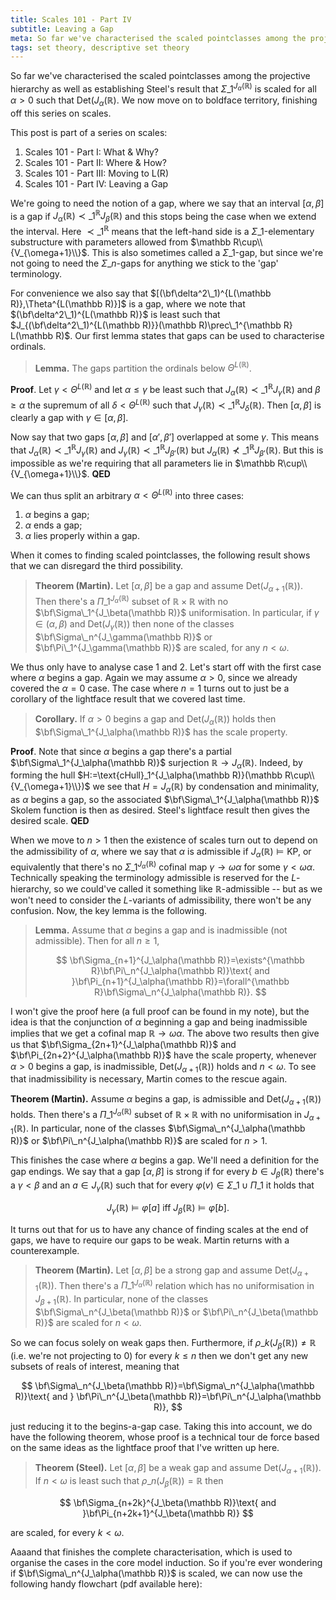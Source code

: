```yaml
---
title: Scales 101 - Part IV
subtitle: Leaving a Gap
meta: So far we've characterised the scaled pointclasses among the projective hierarchy as well as establishing Steel's result that the Sigma_1 pointclass of levels of L which satisfies determinacy. We now move on to boldface territory, finishing off this series on scales.
tags: set theory, descriptive set theory
---
```


So far we've characterised the scaled pointclasses among the projective hierarchy as
well as establishing Steel's result that $\Sigma\_1^{J_\alpha(\mathbb R)}$ is scaled
for all $\alpha>0$ such that $\text{Det}(J_\alpha(\mathbb R)$. We now move on to
boldface territory, finishing off this series on scales.

This post is part of a series on scales:

1. <router-link to="/posts/2017-10-06-scales-101-part-i">Scales 101 - Part I: What &
   Why?</router-link>
2. <router-link to="/posts/2017-10-13-scales-101-part-ii">Scales 101 - Part II: Where &
   How?</router-link>
3. <router-link to="/posts/2017-10-20-scales-101-part-iii">Scales 101 - Part III:
   Moving to L(R)</router-link>
4. Scales 101 - Part IV: Leaving a Gap

We're going to need the notion of a gap, where we say that an interval $[\alpha,\beta]$
is a gap if $J_\alpha(\mathbb R)\prec\_1^{\mathbb R} J_\beta(\mathbb R)$ and this stops
being the case when we extend the interval. Here $\prec\_1^{\mathbb R}$ means that the
left-hand side is a $\Sigma\_1$-elementary substructure with parameters allowed from
$\mathbb R\cup\\{V_{\omega+1}\\}$. This is also sometimes called a $\Sigma\_1$-gap, but
since we're not going to need the $\Sigma\_n$-gaps for anything we stick to the 'gap'
terminology.

For convenience we also say that $[(\bf\delta^2\_1)^{L(\mathbb R)},\Theta^{L(\mathbb
R)}]$ is a gap, where we note that $(\bf\delta^2\_1)^{L(\mathbb R)}$ is least such that
$J_{(\bf\delta^2\_1)^{L(\mathbb R)}}(\mathbb R)\prec\_1^{\mathbb R} L(\mathbb R)$. Our
first lemma states that gaps can be used to characterise ordinals.

> **Lemma.** The gaps partition the ordinals below $\Theta^{L(\mathbb R)}$.

**Proof**. Let $\gamma<\Theta^{L(\mathbb R)}$ and let $\alpha\leq\gamma$ be least such
that $J_\alpha(\mathbb R)\prec\_1^{\mathbb R}J_\gamma(\mathbb R)$ and $\beta\geq\alpha$
the supremum of all $\delta<\Theta^{L(\mathbb R)}$ such that $J_\gamma(\mathbb
R)\prec\_1^{\mathbb R}J_\delta(\mathbb R)$. Then $[\alpha,\beta]$ is clearly a gap with
$\gamma\in[\alpha,\beta]$.

Now say that two gaps $[\alpha,\beta]$ and $[\alpha',\beta']$ overlapped at some
$\gamma$. This means that $J_\alpha(\mathbb R)\prec\_1^{\mathbb R}J_\gamma(\mathbb R)$
and $J_\gamma(\mathbb R)\prec\_1^{\mathbb R}J_{\beta'}(\mathbb R)$ but
$J_\alpha(\mathbb R)\not\prec\_1^{\mathbb R}J_{\beta'}(\mathbb R)$. But this is
impossible as we're requiring that all parameters lie in $\mathbb
R\cup\\{V_{\omega+1}\\}$. **QED**

We can thus split an arbitrary $\alpha<\Theta^{L(\mathbb R)}$ into three cases:

1. $\alpha$ begins a gap;
2. $\alpha$ ends a gap;
3. $\alpha$ lies properly within a gap.

When it comes to finding scaled pointclasses, the following result shows that we can
disregard the third possibility.

> **Theorem (Martin).** Let $[\alpha,\beta]$ be a gap and assume
> $\text{Det}(J_{\alpha+1}(\mathbb R))$. Then there's a $\Pi\_1^{J_\alpha(\mathbb R)}$
> subset of $\mathbb R\times\mathbb R$ with no $\bf\Sigma\_1^{J_\beta(\mathbb R)}$
> uniformisation. In particular, if $\gamma\in(\alpha,\beta)$ and
> $\text{Det}(J_\gamma(\mathbb R))$ then none of the classes
> $\bf\Sigma\_n^{J_\gamma(\mathbb R)}$ or $\bf\Pi\_1^{J_\gamma(\mathbb R)}$ are scaled,
> for any $n<\omega$.

We thus only have to analyse case 1 and 2. Let's start off with the first case where
$\alpha$ begins a gap. Again we may assume $\alpha>0$, since we already covered the
$\alpha=0$ case. The case where $n=1$ turns out to just be a corollary of the lightface
result that we covered last time.

> **Corollary.** If $\alpha>0$ begins a gap and $\text{Det}(J_\alpha(\mathbb R))$ holds
> then $\bf\Sigma\_1^{J_\alpha(\mathbb R)}$ has the scale property.

**Proof**. Note that since $\alpha$ begins a gap there's a partial
$\bf\Sigma\_1^{J_\alpha(\mathbb R)}$ surjection $\mathbb R\to J_\alpha(\mathbb R)$.
Indeed, by forming the hull $H:=\text{cHull}_1^{J_\alpha(\mathbb R)}(\mathbb
R\cup\\{V_{\omega+1}\\})$ we see that $H=J_\alpha(\mathbb R)$ by condensation and
minimality, as $\alpha$ begins a gap, so the associated $\bf\Sigma\_1^{J_\alpha(\mathbb
R)}$ Skolem function is then as desired. Steel's lightface result then gives the
desired scale. **QED**

When we move to $n>1$ then the existence of scales turn out to depend on
the admissibility of $\alpha$, where we say that $\alpha$ is admissible if
$J_\alpha(\mathbb R)\models\textsf{KP}$, or equivalently that there's no
$\Sigma\_1^{J_\alpha(\mathbb R)}$ cofinal map $\gamma\to\omega\alpha$ for some
$\gamma<\omega\alpha$. Technically speaking the terminology admissible is reserved for
the $L$-hierarchy, so we could've called it something like $\mathbb R$-admissible --
but as we won't need to consider the $L$-variants of admissibility, there won't be any
confusion. Now, the key lemma is the following.

> **Lemma.** Assume that $\alpha$ begins a gap and is inadmissible (not admissible).
> Then for all $n\geq 1$,
>
> $$
> \bf\Sigma_{n+1}^{J_\alpha(\mathbb R)}=\exists^{\mathbb R}\bf\Pi\_n^{J_\alpha(\mathbb
> R)}\text{ and }\bf\Pi_{n+1}^{J_\alpha(\mathbb R)}=\forall^{\mathbb
> R}\bf\Sigma\_n^{J_\alpha(\mathbb R)}.
> $$

I won't give the proof here (a full proof can be found in my note), but the idea is
that the conjunction of $\alpha$ beginning a gap and being inadmissible implies that we
get a cofinal map $\mathbb R\to\omega\alpha$. The above two results then give us that
$\bf\Sigma_{2n+1}^{J_\alpha(\mathbb R)}$ and $\bf\Pi_{2n+2}^{J_\alpha(\mathbb R)}$ have
the scale property, whenever $\alpha>0$ begins a gap, is inadmissible,
$\text{Det}(J_{\alpha+1}(\mathbb R))$ holds and $n<\omega$. To see that inadmissibility
is necessary, Martin comes to the rescue again.

**Theorem (Martin).** Assume $\alpha$ begins a gap, is admissible and
$\text{Det}(J_{\alpha+1}(\mathbb R))$ holds. Then there's a $\Pi\_1^{J_\alpha(\mathbb
R)}$ subset of $\mathbb R\times\mathbb R$ with no uniformisation in
$J_{\alpha+1}(\mathbb R)$. In particular, none of the classes
$\bf\Sigma\_n^{J_\alpha(\mathbb R)}$ or $\bf\Pi\_n^{J_\alpha(\mathbb R)}$ are scaled for
$n>1$.

This finishes the case where $\alpha$ begins a gap. We'll need a definition for the gap
endings. We say that a gap $[\alpha,\beta]$ is strong if for every $b\in
J_\beta(\mathbb R)$ there's a $\gamma<\beta$ and an $a\in J_\gamma(\mathbb R)$ such
that for every $\varphi(v)\in\Sigma\_1\cup\Pi\_1$ it holds that

$$
J_\gamma(\mathbb R)\models\varphi[a]\text{ iff }J_\beta(\mathbb R)\models\varphi[b].
$$

It turns out that for us to have any chance of finding scales at the end of gaps, we
have to require our gaps to be weak. Martin returns with a counterexample.

> **Theorem (Martin).** Let $[\alpha,\beta]$ be a strong gap and assume
> $\text{Det}(J_{\alpha+1}(\mathbb R))$. Then there's a $\Pi\_1^{J_\alpha(\mathbb R)}$
> relation which has no uniformisation in $J_{\beta+1}(\mathbb R)$. In particular, none
> of the classes $\bf\Sigma\_n^{J_\beta(\mathbb R)}$ or $\bf\Pi\_n^{J_\beta(\mathbb R)}$
> are scaled for $n<\omega$.

So we can focus solely on weak gaps then. Furthermore, if $\rho\_k(J_\beta(\mathbb
R))\neq\mathbb R$ (i.e. we're not projecting to 0) for every $k\leq n$ then we don't
get any new subsets of reals of interest, meaning that

$$
\bf\Sigma\_n^{J_\beta(\mathbb R)}=\bf\Sigma\_n^{J_\alpha(\mathbb R)}\text{ and }
\bf\Pi\_n^{J_\beta(\mathbb R)}=\bf\Pi\_n^{J_\alpha(\mathbb R)},
$$

just reducing it to the begins-a-gap case. Taking this into account, we do have the
following theorem, whose proof is a technical tour de force based on the same ideas as
the lightface proof that I've written up here.

> **Theorem (Steel).** Let $[\alpha,\beta]$ be a weak gap and assume
> $\text{Det}(J_{\alpha+1}(\mathbb R))$. If $n<\omega$ is least such that
> $\rho\_n(J_\beta(\mathbb R))=\mathbb R$ then

$$
\bf\Sigma_{n+2k}^{J_\beta(\mathbb R)}\text{ and }\bf\Pi_{n+2k+1}^{J_\beta(\mathbb R)}
$$

are scaled, for every $k<\omega$.

Aaaand that finishes the complete characterisation, which is used to organise the cases
in the core model induction. So if you're ever wondering if
$\bf\Sigma\_n^{J_\alpha(\mathbb R)}$ is scaled, we can now use the following handy
flowchart (pdf available here):
